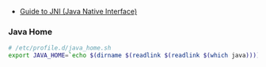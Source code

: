  * [Guide to JNI (Java Native Interface)](https://www.baeldung.com/jni)
 ### Java Home
 ```bash
 # /etc/profile.d/java_home.sh
export JAVA_HOME=`echo $(dirname $(readlink $(readlink $(which java)))) | sed -e 's/\/bin$//g' | sed -e 's/\/jre$//g'`
```
